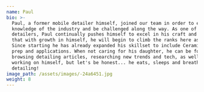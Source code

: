 ```yaml
---
name: Paul
bio: >-
  Paul, a former mobile detailer himself, joined our team in order to expand his
  knowledge of the industry and be challenged along the way. As one of our main
  detailers, Paul continually pushes himself to excel in his craft and hopes
  that with growth in himself, he will begin to climb the ranks here as well.
  Since starting he has already expanded his skillset to include Ceramic Coating
  prep and applications. When not caring for his daughter, he can be found
  browsing detailing articles, researching new trends and tech, as well as
  working on himself, but let's be honest... he eats, sleeps and breathes
  detailing!
image_path: /assets/images/-24a6451.jpg
weight: 8
---
```


